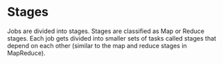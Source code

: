 # Stages

Jobs are divided into stages. 
Stages are classified as Map or Reduce stages.
Each job gets divided into smaller sets of tasks called stages that depend on each other (similar to the map and reduce stages in MapReduce).

